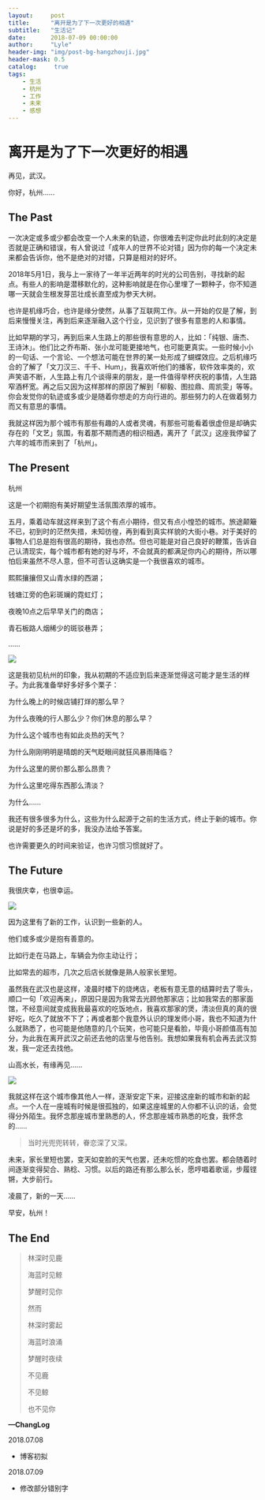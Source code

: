 ```yaml
---
layout:     post
title:      "离开是为了下一次更好的相遇"
subtitle:   "生活记"
date:       2018-07-09 00:00:00
author:     "Lyle"
header-img: "img/post-bg-hangzhouji.jpg"
header-mask: 0.5
catalog:     true
tags:
    - 生活
    - 杭州
    - 工作
    - 未来
    - 感想
---
```


# 离开是为了下一次更好的相遇

再见，武汉。

你好，杭州……

## The Past

一次决定或多或少都会改变一个人未来的轨迹，你很难去判定你此时此刻的决定是否就是正确和错误，有人曾说过「成年人的世界不论对错」因为你的每一个决定未来都会告诉你，他不是绝对的对错，只算是相对的好坏。

2018年5月1日，我与上一家待了一年半近两年的时光的公司告别，寻找新的起点。有些人的影响是潜移默化的，这种影响就是在你心里埋了一颗种子，你不知道哪一天就会生根发芽茁壮成长直至成为参天大树。

也许是机缘巧合，也许是缘分使然，从事了互联网工作。从一开始的仅是了解，到后来慢慢关注，再到后来逐渐融入这个行业，见识到了很多有意思的人和事情。

比如早期的学习，再到后来人生路上的那些很有意思的人，比如：「纯银、唐杰、王诗沐」。他们比之乔布斯、张小龙可能更接地气，也可能更真实。一些时候小小的一句话、一个言论、一个想法可能在世界的某一处形成了蝴蝶效应。之后机缘巧合的了解了「文刀汉三、千千、Hum」，我喜欢听他们的播客，软件效率类的，欢声笑语不断，人生路上有几个谈得来的朋友，是一件值得举杯庆祝的事情，人生路窄酒杯宽。再之后又因为这样那样的原因了解到「柳毅、图拉鼎、周凯雯」等等。你会发觉你的轨迹或多或少是随着你想走的方向行进的。那些努力的人在做着努力而又有意思的事情。

我就这样因为那个城市有那些有趣的人或者灵魂，有那些可能看着很虚但是却确实存在的「文艺」氛围，有着那不期而遇的相识相遇，离开了「武汉」这座我停留了六年的城市而来到了「杭州」。

## The Present

杭州

这是一个初期抱有美好期望生活氛围浓厚的城市。

五月，乘着动车就这样来到了这个有点小期待，但又有点小惶恐的城市。旅途颠簸不已，初到时的茫然失措，未知彷徨，再到看到真实样貌的大街小巷。对于美好的事物人们总是抱有很高的期待，我也亦然。但也可能是对自己良好的鞭策，告诉自己认清现实，每个城市都有她的好与坏，不会就真的都满足你内心的期待，所以哪怕后来虽然不尽人意，但不可否认这确实是一个我很喜欢的城市。

熙熙攘攘但又山青水绿的西湖；

钱塘江旁的色彩斑斓的霓虹灯；

夜晚10点之后早早关门的商店；

青石板路人烟稀少的斑驳巷弄；

……

![](https://i.loli.net/2018/07/09/5b4235e53d881.jpeg)

这是我初见杭州的印象，我从初期的不适应到后来逐渐觉得这可能才是生活的样子。为此我准备举好多好多个栗子：

为什么晚上的时候店铺打烊的那么早？

为什么夜晚的行人那么少？你们休息的那么早？

为什么这个城市也有如此炎热的天气？

为什么刚刚明明是晴朗的天气眨眼间就狂风暴雨降临？

为什么这里的房价那么那么昂贵？

为什么这里吃得东西那么清淡？

为什么……

我还有很多很多为什么，这些为什么起源于之前的生活方式，终止于新的城市。你说是好的多还是坏的多，我没办法给予答案。

也许需要更久的时间来验证，也许习惯习惯就好了。

## The Future

我很庆幸，也很幸运。

![](https://i.loli.net/2018/07/09/5b4236f320c80.jpeg)

因为这里有了新的工作，认识到一些新的人。

他们或多或少是抱有善意的。

比如行走在马路上，车辆会为你主动让行；

比如常去的超市，几次之后店长就像是熟人般家长里短。

虽然我在武汉也是这样，凌晨时楼下的烧烤店，老板有意无意的结算时去了零头，顺口一句「欢迎再来」，原因只是因为我常去光顾他那家店；比如我常去的那家面馆，不经意间就变成我我最喜欢的吃饭地点，我喜欢那家的煲，清淡但真的真的很好吃，吃久了就放不下了；再或者那个我意外认识的理发师小哥，我也不知道为什么就熟悉了，也可能是他随意的几个玩笑，也可能只是看脸，毕竟小哥颜值高有加分，为此我在离开武汉之前还去他的店里与他告别。我想如果我有机会再去武汉剪发，我一定还去找他。

山高水长，有缘再见……

![](https://i.loli.net/2018/07/09/5b4235e3a9e0b.jpeg)

我就这样在这个城市像其他人一样，逐渐安定下来，迎接这座新的城市和新的起点。一个人在一座城有时候是很孤独的，如果这座城里的人你都不认识的话，会觉得分外陌生。我怀念那座城市里熟悉的人，怀念那座城市熟悉的吃食，我怀念的……

> 当时光兜兜转转，眷恋深了又深。

未来，家长里短也罢，变天如变脸的天气也罢，还未吃惯的吃食也罢。都会随着时间逐渐变得契合、熟稔、习惯。以后的路还有那么那么长，愿哼唱着歌谣，步履铿锵，大步前行。

凌晨了，新的一天……

早安，杭州！

## The End

> 林深时见鹿
>
> 海蓝时见鲸
>
> 梦醒时见你
>
> 然而
>
> 林深时雾起
>
> 海蓝时浪涌
>
> 梦醒时夜续
>
> 不见鹿
>
> 不见鲸
>
> 也不见你

**—ChangLog**

2018.07.08

- 博客初拟

2018.07.09

* 修改部分错别字